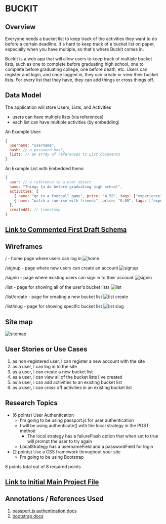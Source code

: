 # BUCKIT

## Overview

Everyone needs a bucket list to keep track of the activities they want to do before a certain deadline. It's hard to keep track of a bucket list on paper, especially when you have multiple, so that's where BuckIt comes in. 

BuckIt is a web app that will allow users to keep track of multiple bucket lists, such as one to complete before graduating high school, one to complete before graduating college, one before death, etc. Users can register and login, and once logged in, they can create or view their bucket lists. For every list that they have, they can add things or cross things off. 


## Data Model

The application will store Users, Lists, and Activities

* users can have multiple lists (via references)
* each list can have multiple activities (by embedding)

An Example User:

```javascript
{
  username: "username",
  hash: // a password hash,
  lists: // an array of references to List documents
}
```

An Example List with Embedded Items:

```javascript
{
  user: // a reference to a User object
  name: "Things to do before graduating high school",
  activities: [
    { name: "go to a football game", price: "4.50", tags: ["experience"], checked: false},
    { name: "watch a sunrise with friends", price: "0.00", tags: ["experience"], checked: true},
  ],
  createdAt: // timestamp
}
```


## [Link to Commented First Draft Schema](src/db.js) 

## Wireframes

/ - home page where users can log in
![home](img/home.png)

/signup - page where new users can create an account
![signup](img/signup.png)

/signin - page where existing users can sign in to their account
![signin](img/signin.png)

/list - page for showing all of the user's bucket lists
![list](img/list.png)

/list/create - page for creating a new bucket list
![list create](img/list-create.png)

/list/slug - page for showing specific bucket list
![list slug](img/list-slug.png)

## Site map

![sitemap](sitemap.png)

## User Stories or Use Cases

1. as non-registered user, I can register a new account with the site
2. as a user, I can log in to the site
3. as a user, I can create a new bucket list
4. as a user, I can view all of the bucket lists I've created
5. as a user, I can add activities to an existing bucket list
6. as a user, I can cross off activities in an existing bucket list

## Research Topics

* (6 points) User Authentication
    * I'm going to be using passport.js for user authentication
    * I will be using authenticate() with the local strategy in the POST method 
        * The local strategy has a failureFlash option that when set to true will prompt the user to try again
    * LocalStrategy has a usernameField and a passwordField for login
* (2 points) Use a CSS framework throughout your site
    * I'm going to be using Bootstrap 

8 points total out of 8 required points


## [Link to Initial Main Project File](src/app.js) 

## Annotations / References Used

1. [passport.js authentication docs](http://www.passportjs.org/docs/username-password/)
2. [bootstrap docs](https://getbootstrap.com/docs/5.1/getting-started/introduction/)

